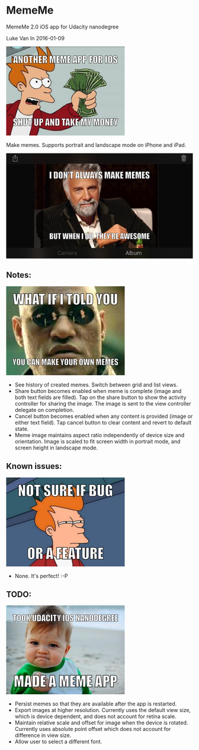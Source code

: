 # MemeMe

MemeMe 2.0 iOS app for Udacity nanodegree

Luke Van In 2016-01-09

![Take my money](Images/meme-03.JPG)

Make memes. Supports portrait and landscape mode on iPhone and iPad.

![Landscape](Images/preview-landscape.png)

## Notes:

![What if I told you, you can make your own memes](Images/meme-04.JPG)

- See history of created memes. Switch between grid and list views.
- Share button becomes enabled when meme is complete (image and both text fields are filled). Tap on the share button to show the activity controller for sharing the image. The image is sent to the view controller delegate on completion.
- Cancel button becomes enabled when any content is provided (image or either text field). Tap cancel button to clear content and revert to default state.
- Meme image maintains aspect ratio independently of device size and orientation. Image is scaled to fit screen width in portrait mode, and screen height in landscape mode.

## Known issues:

![Not sure if bug, or feature](Images/meme-01.JPG)

- None. It's perfect! :-P

## TODO:

![Took Udacity iOS nanodegree, made meme app](Images/meme-13.JPG)

- Persist memes so that they are available after the app is restarted.
- Export images at higher resolution. Currently uses the default view size, which is device dependent, and does not account for retina scale.
- Maintain relative scale and offset for image when the device is rotated. Currently uses absolute point offset which does not account for difference in view size.
- Allow user to select a different font.
